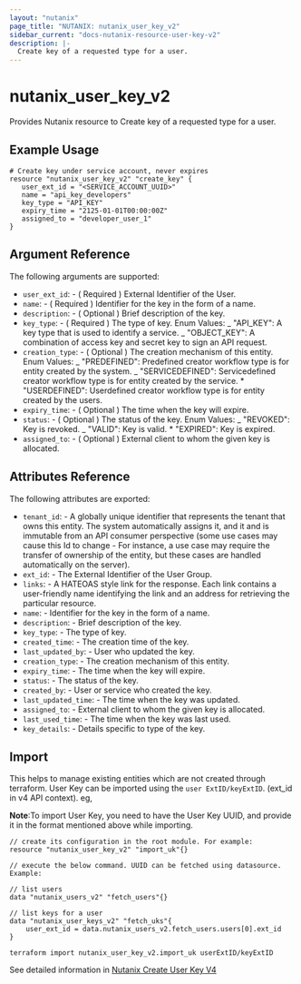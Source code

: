 ```yaml
---
layout: "nutanix"
page_title: "NUTANIX: nutanix_user_key_v2"
sidebar_current: "docs-nutanix-resource-user-key-v2"
description: |-
  Create key of a requested type for a user.
---
```


# nutanix_user_key_v2

Provides Nutanix resource to Create key of a requested type for a user.

## Example Usage

```hcl
# Create key under service account, never expires
resource "nutanix_user_key_v2" "create_key" {
   user_ext_id = "<SERVICE_ACCOUNT_UUID>"
   name = "api_key_developers"
   key_type = "API_KEY"
   expiry_time = "2125-01-01T00:00:00Z"
   assigned_to = "developer_user_1"
}
```

## Argument Reference

The following arguments are supported:

- `user_ext_id`: - ( Required ) External Identifier of the User.
- `name`: - ( Required ) Identifier for the key in the form of a name.
- `description`: - ( Optional ) Brief description of the key.
- `key_type`: - ( Required ) The type of key. Enum Values:
  _ "API_KEY": A key type that is used to identify a service.
  _ "OBJECT_KEY": A combination of access key and secret key to sign an API request.
- `creation_type`: - ( Optional ) The creation mechanism of this entity. Enum Values:
  _ "PREDEFINED": Predefined creator workflow type is for entity created by the system.
  _ "SERVICEDEFINED": Servicedefined creator workflow type is for entity created by the service. \* "USERDEFINED": Userdefined creator workflow type is for entity created by the users.
- `expiry_time`: - ( Optional ) The time when the key will expire.
- `status`: - ( Optional ) The status of the key. Enum Values:
  _ "REVOKED": Key is revoked.
  _ "VALID": Key is valid. \* "EXPIRED": Key is expired.
- `assigned_to`: - ( Optional ) External client to whom the given key is allocated.

## Attributes Reference

The following attributes are exported:

- `tenant_id`: - A globally unique identifier that represents the tenant that owns this entity. The system automatically assigns it, and it and is immutable from an API consumer perspective (some use cases may cause this Id to change - For instance, a use case may require the transfer of ownership of the entity, but these cases are handled automatically on the server).
- `ext_id`: - The External Identifier of the User Group.
- `links`: - A HATEOAS style link for the response. Each link contains a user-friendly name identifying the link and an address for retrieving the particular resource.
- `name`: - Identifier for the key in the form of a name.
- `description`: - Brief description of the key.
- `key_type`: - The type of key.
- `created_time`: - The creation time of the key.
- `last_updated_by`: - User who updated the key.
- `creation_type`: - The creation mechanism of this entity.
- `expiry_time`: - The time when the key will expire.
- `status`: - The status of the key.
- `created_by`: - User or service who created the key.
- `last_updated_time`: - The time when the key was updated.
- `assigned_to`: - External client to whom the given key is allocated.
- `last_used_time`: - The time when the key was last used.
- `key_details`: - Details specific to type of the key.

## Import

This helps to manage existing entities which are not created through terraform. User Key can be imported using the `user ExtID/keyExtID`. (ext_id in v4 API context). eg,

**Note**:To import User Key, you need to have the User Key UUID, and provide it in the format mentioned above while importing.

```hcl
// create its configuration in the root module. For example:
resource "nutanix_user_key_v2" "import_uk"{}

// execute the below command. UUID can be fetched using datasource. Example:

// list users
data "nutanix_users_v2" "fetch_users"{}

// list keys for a user
data "nutanix_user_keys_v2" "fetch_uks"{
    user_ext_id = data.nutanix_users_v2.fetch_users.users[0].ext_id
}

terraform import nutanix_user_key_v2.import_uk userExtID/keyExtID
```

See detailed information in [Nutanix Create User Key V4](https://developers.nutanix.com/api-reference?namespace=iam&version=v4.0#tag/Users/operation/createUserKey)
